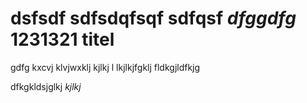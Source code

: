 dsfsdf
  sdfsdqfsqf
    sdfqsf
*dfggdfg*
1231321
titel
=====
gdfg
kxcvj klvjwxklj 
  kjlkj l
  lkjlkjfgklj
  fldkgjldfkjg
  
dfkgkldsjglkj
_kjlkj_
